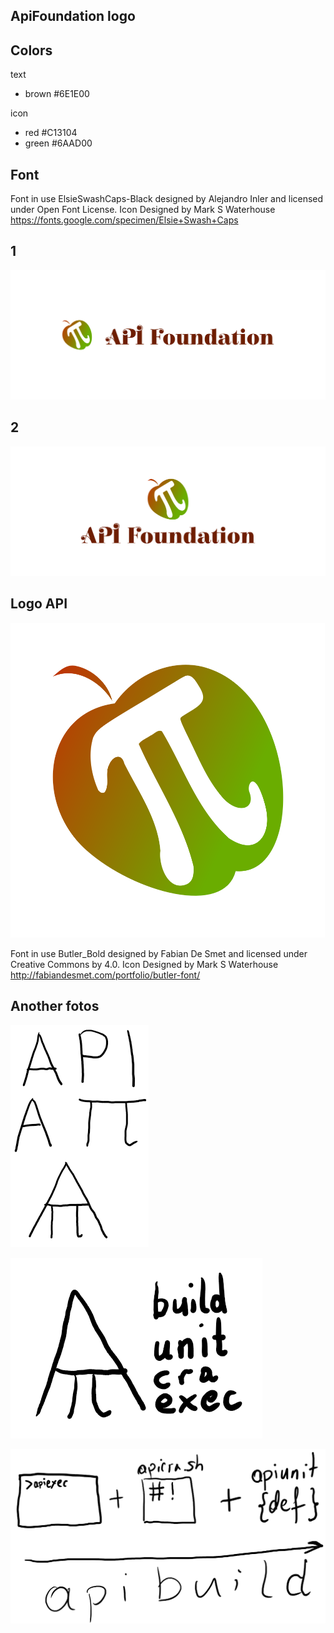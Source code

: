 ## ApiFoundation logo

## Colors
text
+ brown #6E1E00

icon
+ red #C13104
+ green #6AAD00

## Font
Font in use ElsieSwashCaps-Black designed by Alejandro Inler and licensed under Open Font License. Icon Designed by Mark S Waterhouse
https://fonts.google.com/specimen/Elsie+Swash+Caps

## 1
![1/cover.png](1/cover.png)

## 2
![2/cover.png](2/cover.png)

## Logo API
![1/profile.png](1/profile.png)


 Font in use Butler_Bold designed by Fabian De Smet and licensed under Creative Commons by 4.0. Icon Designed by Mark S Waterhouse
 http://fabiandesmet.com/portfolio/butler-font/
 
 
## Another fotos

![API](API.png)

![apibuild1.png](apibuild1.png)

![apibuild2.png](apibuild2.png)
